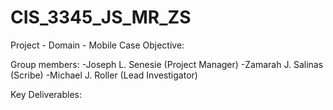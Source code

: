 # CIS_3345_JS_MR_ZS
Project - 
Domain - Mobile
Case Objective: 


Group members: 
-Joseph L. Senesie (Project Manager)
-Zamarah J. Salinas (Scribe)
-Michael J. Roller (Lead Investigator)

Key Deliverables: 
